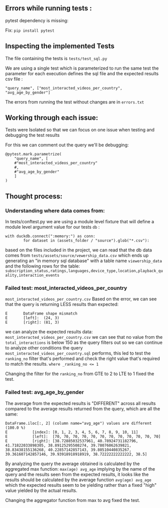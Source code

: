 
## Errors while running tests :

pytest dependency is missing: 

Fix: `pip install pytest`

## Inspecting the implemented Tests 
The file containing the tests is `tests/test_sql.py`

We are using a single test which is parameterized 
to run the same test the parameter for each execution defines the sql file and the expected results csv file :
```
"query_name", ["most_interacted_videos_per_country", "avg_age_by_gender"]
```

The errors from running the test without changes are in `errors.txt`

## Working through each issue:

Tests were Isolated so that we can focus on one issue when testing and debugging the test results

For this we can comment out the query we'll be debugging:
```
@pytest.mark.parametrize(
    "query_name", [
    #"most_interacted_videos_per_country"
    #,
    #"avg_age_by_gender"
    ]
)
```

## Thought process:

### Understanding where data comes from:
In tests/conftest.py we are using a module level fixture that will define a module level argument value for our tests `db` :
```
with duckdb.connect(":memory:") as conn:
        for dataset in (assets_folder / "source").glob("*.csv"):
```

based on the files included in the project, 
we can read that the db data comes from `tests/assets/source/vewership_data.csv`
which ends up generating an "in memory sql database" 
with a table name `viewership_data` and the following rows for the table:
`subscription_status,ratings,languages,device_type,location,playback_quality,interaction_events`

### Failed test: most_interacted_videos_per_country

`most_interacted_videos_per_country.csv`
Based on the error, we can see that the query is returning LESS results than expected:
```
E       DataFrame shape mismatch
E       [left]:  (24, 3)
E       [right]: (81, 3)
```
we can analyze the expected results data:
`most_interacted_videos_per_country.csv`
we can see that no value from the  `total_interactions` is below 150 as the query filters out so we can continue to analyze other conditions the query  `most_interacted_videos_per_country.sql`
performs,
this led to test the `ranking_no` filter that's performed and check the right value that's required to match the results.
`where _ranking_no <= 1`

Changing the filter for the `ranking_no` from GTE to 2 to 
LTE to 1 fixed the test.

### Failed test: avg_age_by_gender


The average from the expected results is "DIFFERENT" across all results compared to the
average results returned from the query, which are all the same:

```
DataFrame.iloc[:, 2] (column name="avg_age") values are different (100.0 %)
E           [index]: [0, 1, 2, 3, 4, 5, 6, 7, 8, 9, 10, 11]
E           [left]:  [70, 70, 70, 70, 70, 70, 70, 70, 70, 70, 70, 70]
E           [right]: [38.72885032537961, 40.78924731182796, 41.71822033898305, 38.89125295508274, 39.78076062639821, 38.83438155136268, 40.22857142857143, 39.80510440835267, 39.361607142857146, 39.93918918918919, 38.72222222222222, 38.5]
```

By analyzing the query the average obtained is calculated by the aggregated max function: `max(age) avg_age`
implying by the name of the query and the results seen from the expected results, it looks like the results should be calculated by the average function `avg(age) avg_age`
which the expected results seem to be yielding rather than a fixed "high" value yielded by  the actual results.

Changing the aggregator function from max to avg fixed the test.